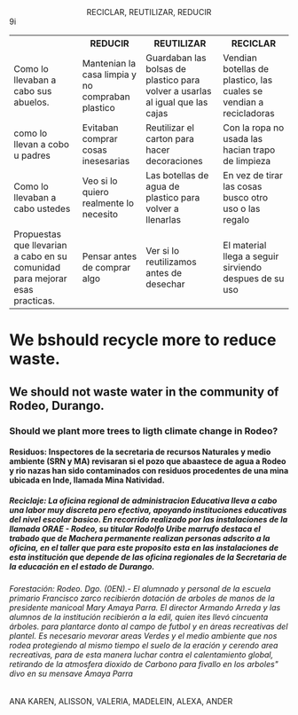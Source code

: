 <!DOCTYPEE html>
<html>
<head><center>RECICLAR, REUTILIZAR, REDUCIR</center></head>
</head>
<body>

<table>
	<tr>
		<th>                   </th>
		<th>REDUCIR</th>
		<th>REUTILIZAR</th>
		<th>RECICLAR</th>
	</tr>
	<tr>
		<td>Como lo llevaban a cabo sus abuelos.</td>
		<td>Mantenian la casa limpia y no compraban plastico</td>
		<td>Guardaban las bolsas de plastico para volver a usarlas al igual que las cajas</td>
		<td>Vendian botellas de plastico, las cuales se vendian a recicladoras</td>9i
	</tr>
	<tr>
                <td>como lo llevan a cobo u padres</td>
		<td>Evitaban comprar cosas inesesarias</td>
                <td>Reutilizar el carton para hacer decoraciones</td>
		<td>Con la ropa no usada las hacian trapo de limpieza</td>
        </tr>
	<tr>
               <td>Como lo llevaban a cabo ustedes</td>
	       <td>Veo si lo quiero realmente lo necesito</td>
	       <td>Las botellas de agua de plastico para volver a llenarlas</td>
	       <td>En vez de tirar las cosas busco otro uso o las regalo</td>
	</tr>
	<tr>
               <td>Propuestas que llevarian a cabo en su comunidad para mejorar esas practicas.</td>
	       <td>Pensar antes de comprar algo</td> 
	       <td>Ver si lo reutilizamos  antes de desechar</td>
	       <td>El material llega a seguir sirviendo despues de su uso</td>
        </tr>
</table>
	

<h1>We bshould recycle more to reduce waste.</h1>
<h2>We should not waste water in the community of Rodeo, Durango.</h2>
<h3>Should we plant more trees to ligth climate change in Rodeo?</h3>
<h4>Residuos: Inspectores de la secretaria de recursos Naturales y medio ambiente (SRN y MA) revisaran si el pozo que abaastece de agua a Rodeo y rio nazas han sido contaminados con residuos procedentes de una mina ubicada en Inde, llamada Mina Natividad.</h4>
<h5>Reciclaje: La oficina regional de administracion Educativa lleva a cabo una labor muy  discreta pero efectiva, apoyando instituciones educativas del nivel escolar basico. En recorrido realizado por las instalaciones de la llamada ORAE - Rodeo, su titular Rodolfo Uribe marrufo destaca el trabado que de Machera permanente realizan personas adscrito a la oficina, en el taller que para este proposito esta en las instalaciones de esta institución que depende de las oficina regionales de la Secretaria de la educación en el estado de Durango.</h5>
<h6>Forestación: Rodeo. Dgo. (0EN).- El alumnado y personal de la escuela primario Francisco zarco recibierón dotación de arboles de manos de la presidente manicoal Mary Amaya Parra. El director Armando Arreda y las alumnos de la institución recibierón a la edil, quien ites llevó cincuenta árboles. para plantarce donto al campo de futbol y en áreas recreativas del plantel. Es necesario mevorar areas Verdes y el medio ambiente que nos rodea protegiendo al mismo tiempo el suelo de la eración y cerendo area recreativas, para de esta manera luchar contra el calentamiento global, retirando de la atmosfera dioxido de Carbono para fivallo en los arboles" divo en su mensave Amaya Parra </h6>
<h7>ANA KAREN, ALISSON, VALERIA, MADELEIN, ALEXA, ANDER</h7>


</body>
</html>
